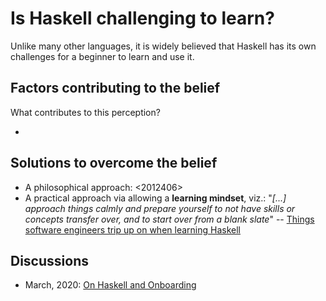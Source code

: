 # Is Haskell challenging to learn?

Unlike many other languages, it is widely believed that Haskell has its own challenges for a beginner to learn and use it.

## Factors contributing to the belief

What contributes to this perception?

* <f1f12133>

## Solutions to overcome the belief

* A philosophical approach: <2012406>
* A practical approach via allowing a **learning mindset**, viz.: "*[...] approach things calmly and prepare yourself to not have skills or concepts transfer over, and to start over from a blank slate*" -- [Things software engineers trip up on when learning Haskell](https://williamyaoh.com/posts/2020-04-12-software-engineer-hangups.html)

## Discussions

* March, 2020: [On Haskell and Onboarding](https://old.reddit.com/r/haskell/comments/fpdsit/on_haskell_and_onboarding/)

